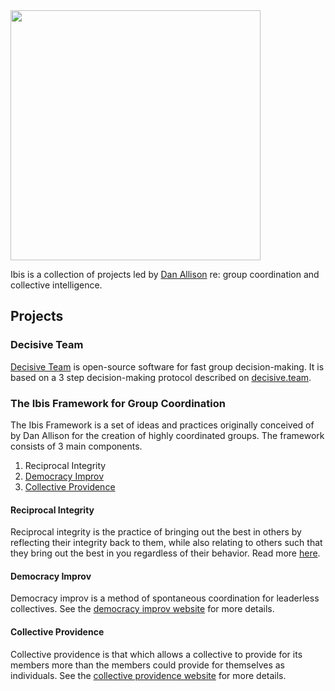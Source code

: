 <img src="images/ibis.png" width="400px">

Ibis is a collection of projects led by [Dan Allison](https://danallison.info) re: group coordination and collective intelligence.

## Projects

### Decisive Team

[Decisive Team](https://decisive.team) is open-source software for fast group decision-making. It is based on a 3 step decision-making protocol described on [decisive.team](https://decisive.team).

### The Ibis Framework for Group Coordination

The Ibis Framework is a set of ideas and practices originally conceived of by Dan Allison for the creation of highly coordinated groups. The framework consists of 3 main components.

1. Reciprocal Integrity
2. [Democracy Improv](https://democracyimprov.org)
3. [Collective Providence](https://collectiveprovidence.org)

#### Reciprocal Integrity

Reciprocal integrity is the practice of bringing out the best in others by reflecting their integrity back to them, while also relating to others such that they bring out the best in you regardless of their behavior. Read more [here](/writings/reciprocal-integrity).

#### Democracy Improv

Democracy improv is a method of spontaneous coordination for leaderless collectives. See the [democracy improv website](https://democracyimprov.org) for more details.

#### Collective Providence

Collective providence is that which allows a collective to provide for its members more than the members could provide for themselves as individuals. See the [collective providence website](https://collectiveprovidence.org) for more details.
